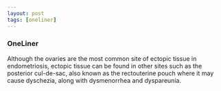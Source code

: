```yaml
---
layout: post
tags: [oneliner]
---
```



### OneLiner

Although the ovaries are the most common site of ectopic tissue in endometriosis, ectopic tissue can be found in other sites such as the posterior cul-de-sac, also known as the rectouterine pouch where it may cause dyschezia, along with dysmenorrhea and dyspareunia.
